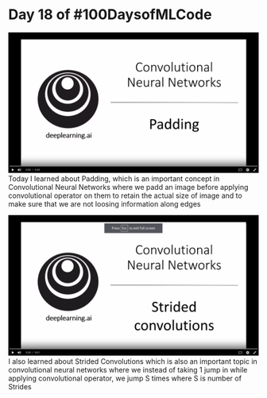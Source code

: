 # Day 18 of #100DaysofMLCode

<img src=0.png></img>
Today I learned about Padding, which is an important concept in Convolutional Neural Networks where we padd an image before applying convolutional operator on them to retain the actual size of image and to make sure that we are not loosing information along edges
<br>

<img src=1.png></img>
I also learned about Strided Convolutions which is also an important topic in convolutional neural networks where we instead of taking 1 jump in while applying convolutional operator, we jump S times where S is number of Strides
<br>

